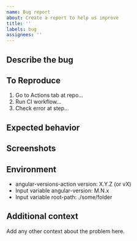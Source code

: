 ```yaml
---
name: Bug report
about: Create a report to help us improve
title: ''
labels: bug
assignees: ''
---
```


<!--
PLEASE HELP US PROCESS GITHUB ISSUES FASTER BY PROVIDING THE FOLLOWING INFORMATION.

ISSUES MISSING IMPORTANT INFORMATION MAY BE CLOSED WITHOUT INVESTIGATION.
-->

## Describe the bug

<!-- A clear and concise description of what the bug is. -->

## To Reproduce

<!-- Steps to reproduce the behavior: -->

1. Go to Actions tab at repo...
2. Run CI workflow...
3. Check error at step...

## Expected behavior

<!-- A clear and concise description of what you expected to happen. -->

## Screenshots

<!-- If applicable, add screenshots to help explain your problem. -->

## Environment

- angular-versions-action version: X.Y.Z (or vX)
- Input variable angular-version: M.N.x
- Input variable root-path: ./some/folder
<!-- Check whether this is still an issue in the most recent Angular version -->

## Additional context

Add any other context about the problem here.
